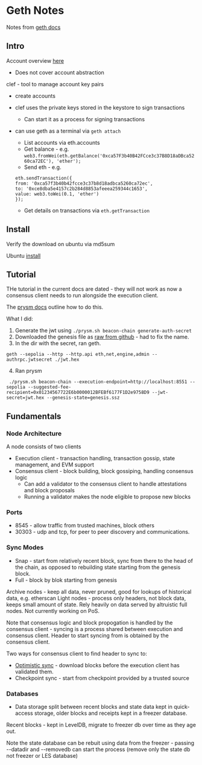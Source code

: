 # Geth Notes

Notes from [geth docs](https://geth.ethereum.org/docs)

## Intro

Account overview [here](https://ethereum.org/en/developers/docs/accounts/)

* Does not cover account abstraction

clef - tool to manage account key pairs

* create accounts
* clef uses the private keys stored in the keystore to sign transactions
    * Can start it as a process for signing transactions
* can use geth as a terminal via `geth attach`
    * List accounts via eth.accounts
    * Get balance - e.g. `web3.fromWei(eth.getBalance('0xca57F3b40B42FCce3c37B8D18aDBca5260ca72EC'), 'ether');`
    * Send eth - e.g.
    
    ```
    eth.sendTransaction({
    from: '0xca57f3b40b42fcce3c37b8d18adbca5260ca72ec',
    to: '0xce8dba5e4157c2b284d8853afeeea259344c1653',
    value: web3.toWei(0.1, 'ether')
    });
    ```
    
    * Get details on transactions via `eth.getTransaction`

## Install

Verify the download on ubuntu via md5sum

Ubuntu [install](https://geth.ethereum.org/docs/getting-started/installing-geth#ubuntu-via-ppas)

## Tutorial

THe tutorial in the current docs are dated - they will not work as now a consensus client needs to run alongside the execution client.

The [prysm docs](https://docs.prylabs.network/docs/install/install-with-script/#step-5-run-a-beacon-node-using-prysm) outline how to do this.

What I did:

1. Generate the jwt using `./prysm.sh beacon-chain generate-auth-secret`
2. Downloaded the genesis file as [raw from github](https://github.com/eth-clients/merge-testnets/blob/main/sepolia/genesis.ssz?raw=true) - had to fix the name.
3. In the dir with the secret, ran geth.
```
geth --sepolia --http --http.api eth,net,engine,admin --authrpc.jwtsecret ./jwt.hex
```
4. Ran prysm
```
 ./prysm.sh beacon-chain --execution-endpoint=http://localhost:8551 --sepolia --suggested-fee-recipient=0x01234567722E6b0000012BFEBf6177F1D2e9758D9 --jwt-secret=jwt.hex --genesis-state=genesis.ssz
 ```

 ## Fundamentals

 ### Node Architecture

 A node consists of two clients

 * Execution client - transaction handling, transaction gossip, state management, and EVM support
 * Consensus client - block building, block gossiping, handling consensus logic
    * Can add a validator to the consensus client to handle attestations and block proposals
    * Running a validator makes the node eligible to propose new blocks

### Ports

* 8545 - allow traffic from trusted machines, block others
* 30303 - udp and tcp, for peer to peer discovery and communications.

### Sync Modes

* Snap - start from relatively recent block, sync from there to the head of the chain, as opposed to rebuilding state starting from the genesis block.
* Full - block by blok starting from genesis

Archive nodes - keep all data, never pruned, good for lookups of historical data, e.g. etherscan
Light nodes - process only headers, not block data, keeps small amount of state. Rely heavily on data served by altruistic full nodes. Not currently working on PoS.

Note that consensus logic and block propogation is handled by the consensus client - syncing is a process shared between execution and consensus client. Header to start syncing from is obtained by the consensus client.

Two ways for consensus client to find header to sync to:

* [Optimistic sync](https://github.com/ethereum/consensus-specs/blob/dev/sync/optimistic.md) - download blocks before the execution client has validated them.
* Checkpoint sync - start from checkpoint provided by a trusted source

### Databases

* Data storage split between recent blocks and state data kept in quick-access storage, older blocks and receipts kept in a freezer database.

Recent blocks - kept in LevelDB, migrate to freezer db over time as they age out.

Note the state database can be rebuit using data from the freezer - passing --datadir and --removedb can start the process (remove only the state db not freezer or LES database)





